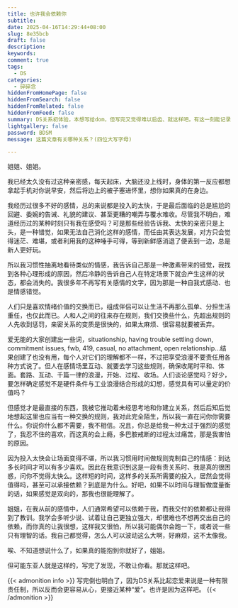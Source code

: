 ```yaml
---
title: 也许我会依赖你
subtitle:
date: 2025-04-16T14:29:44+08:00
slug: 8e35bcb
draft: false
description:
keywords:
comment: true
tags:
  - DS
categories:
  - 碎碎念
hiddenFromHomePage: false
hiddenFromSearch: false
hiddenFromRelated: false
hiddenFromFeed: false
summary: DS关系初体验，本想写给dom，但写完又觉得难以启齿、就这样吧。有这一刻能记录下来已经很好。
lightgallery: false
password: BDSM
message: 这篇文章有关哪种关系？(四位大写字母)

---
```

<!--more-->
姐姐、姐姐。

我已经太久没有过这种亲密感，每天起床，大脑还没上线时，身体的第一反应都想拿起手机对你说早安，然后将边上的被子塞进怀里，想你如果真的在身边。

我经历过很多不好的感情，总的来说都是投入的太快，于是最后面临的总是尴尬的回避、委婉的告诫、礼貌的建议、甚至更糟的嘲弄与覆水难收。尽管我不明白，难道经历过的某种时刻只有我在感受吗？可是那些经验告诉我、太快的亲密只是上头，是一种错觉，如果无法自己消化这样的感情，而任由其表达发展，对方只会觉得迷茫、难堪，或者利用我的这种唾手可得，等到新鲜感消退了便丢到一边，总是新人更好玩。

所以我习惯性抽离地看待类似的情感，我告诉自己那是一种激素带来的错觉，我找到各种心理形成的原因，然后冷静的告诉自己人在特定场景下就会产生这样的状态，都会消失的。我很多年不再写有关感情的文字，因为那是一种自我式感动、也是情感错觉。

人们只是喜欢情绪价值的交换而已，组成伴侣可以让生活不再那么孤单、分担生活重任，也仅此而已。人和人之间的往来存在规则，我们交换些什么，先超出规则的人先收到惩罚，亲密关系的变质是很快的，如果太麻烦、很容易就要被丢弃。

爱无能的大家创建出一些词，situationship, having trouble settling down, commitment issues, fwb, 419, casual, no attachment, open relationship…结果创建了也没有用，每个人对它们的理解都不一样，不过把享受浪漫不要责任用各种方式说了。但人在感情场里互动、就要去学习这些规则，确保收尾时平和、体面。套路、互动、千篇一律的浪漫，开始、过程、收场。人们谈论感觉吗？好少，要怎样确定感觉不是硬件条件与工业浪漫结合形成的幻想，感觉具有可以量定的价值吗？

但感觉才是最直接的东西，我被它推动着未经思考地和你建立关系，然后后知后觉地想起这里也应当有一种交换的规则，我对此完全陌生，所以我一直在问你你需要什么。你说你什么都不需要，我不相信。况且，你总是给我一种太过于强烈的感觉了，我忍不住的喜欢，而这真的会上瘾，多巴胺戒断的过程太过痛苦，那是我害怕的原因。

因为投入太快会让场面变得不堪，所以我习惯用时间做规则克制自己的情感：到达多长时间才可以有多少喜欢。因此在我意识到这是一段有责关系时、我是真的很困惑，问你不觉得太快么。这样短的时间，这样多的关系所需要的投入，居然会觉得值得吗，甚至可以承接依赖？到底是为什么。好吧，如果不以时间与理智做度量衡的话，如果感觉是双向的，那我也很能理解了。

姐姐，在我从前的感情中，人们通常希望可以依赖于我，而我交付的依赖都让我得到了教训。我学会多听少说、试着让自己更独立强大，却很难也不想再交出自己的依赖，而你真的让我很想，这样我又很怕，所以我可能偶尔会跑一下，或者说一些只有理智的话。我自己都觉得，怎么人可以波动这么大啊，好麻烦，这不太像我。

唉、不知道想说什么了，如果真的能抱到你就好了，姐姐。

但可能东亚人就是这样的，写完了发现，不敢让你看。那就这样吧。

{{< admonition info >}}
写完倒也明白了，因为DS关系比起恋爱来说是一种有限责任制，所以反而会更容易从心，更接近某种“爱”。也许是因为这样吧。
{{< /admonition >}}